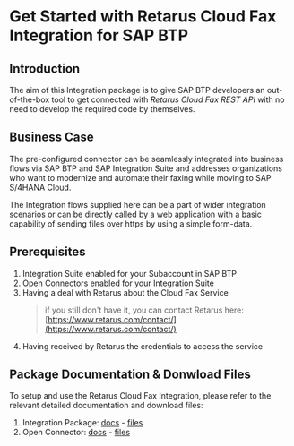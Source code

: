 # Get Started with Retarus Cloud Fax Integration for SAP BTP

## Introduction

The aim of this Integration package is to give SAP BTP developers an out-of-the-box tool to get connected with *Retarus Cloud Fax REST API* with no need to develop the required code by themselves.

## Business Case

The pre-configured connector can be seamlessly integrated into business flows via SAP BTP and SAP Integration Suite and addresses organizations who want to modernize and automate their faxing while moving to SAP S/4HANA Cloud.

The Integration flows supplied here can be a part of wider integration scenarios or can be directly called by a web application with a basic capability of sending files over https by using a simple form-data.

## Prerequisites

1. Integration Suite enabled for your Subaccount in SAP BTP
2. Open Connectors enabled for your Integration Suite
3. Having a deal with Retarus about the Cloud Fax Service
    >if you still don't have it, you can contact Retarus here: [https://www.retarus.com/contact/](https://www.retarus.com/contact/)
4. Having received by Retarus the credentials to access the service

## Package Documentation & Donwload Files

To setup and use the Retarus Cloud Fax Integration, please refer to the relevant detailed documentation and download files:

1. Integration Package: [docs](./docs/integration-flows/README.md) - [files](./src/integration-flows/CloudFaxIntegration.zip)
2. Open Connector: [docs](./docs/api-integration/README.md) - [files](./src/api-integration/cloudFaxRestAPI.json)
